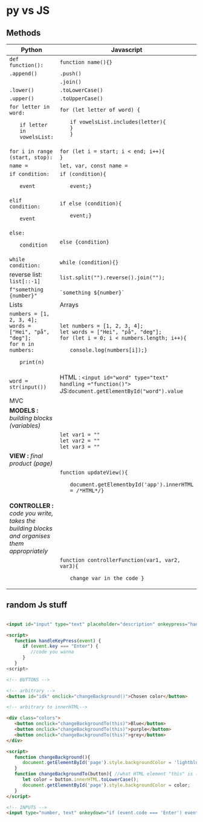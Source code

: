 # py vs JS

## Methods

|Python|Javascript|
|-|-|
|`def function():`|`function name(){}`|
|`.append()`|`.push()`|
||`.join()`|
|`.lower()`|`.toLowerCase()`|
|`.upper()`|`.toUpperCase()`|
|`for letter in word:` <br> <ul>`if letter in vowelsList:`| `for (let letter of word) {` <br> <ul>`if vowelsList.includes(letter){`<br>`}`<br>`}`|
|`for i in range (start, stop):`|`for (let i = start; i < end; i++){`<br>`}`|
|`name =`|`let, var, const name =`|
|`if condition:` <ul> `event`| `if (condition){`<ul>`event;}`|
|`elif condition:` <ul> `event`| `if else (condition){`<ul>`event;}`|
|`else:` <ul> `condition`| `else {condition}`|
|`while condition:`|`while (condition){}`|
|reverse list: <br>`list[::-1]`| `list.split("").reverse().join("");`|
|`f"something {number}"`|`` `something ${number}` ``|
|Lists|Arrays|
|`numbers = [1, 2, 3, 4];`<br>`words = ["Hei", "på", "deg"];`<br>`for n in numbers:`<ul>`print(n)`|`let numbers = [1, 2, 3, 4];`<br>`let words = ["Hei", "på", "deg"];`<br>`for (let i = 0; i < numbers.length; i++){`<ul>`console.log(numbers[i]);}`|
|`word = str(input())`|HTML : `<input id="word" type="text" handling ="function()">` <br> JS:`document.getElementById("word").value`|
|MVC|
|**MODELS :** *building blocks (variables)*|
||`let var1 = ""`<br>`let var2 = ""`<br>`let var3 = ""`|
|**VIEW :** *final product (page)*|
||`function updateView(){` <ul> `document.getElementbyId('app').innerHTML = /*HTML*/}`|
|**CONTROLLER :** *code you write, takes the building blocks and organises them appropriately*|
||`function controllerFunction(var1, var2, var3){`<ul> `change var in the code }`|

## random Js stuff

``` html

<input id="input" type="text" placeholder="description" onkeypress="handleKeyPress(event)">

<script>
   function handleKeyPress(event) {
      if (event.key === "Enter") {
         //code you wanna
      }
   }
<script>
```

``` html
<!-- BUTTONS -->

<!-- arbitrary -->
<button id="idk" onclick="changeBackground()">Chosen color</button>

<!-- arbitrary to innerHTML-->

<div class="colors"> 
   <button onclick="changeBackgroundTo(this)">Blue</button>
   <button onclick="changeBackgroundTo(this)">purple</button>
   <button onclick="changeBackgroundTo(this)">grey</button>
</div>

<script>
   function changeBackground(){
      document.getElementById('page').style.backgroundColor = 'lightblue'; 
   }
   function changeBackgroundTo(button){ //what HTML element "this" is (<...>)
      let color = button.innerHTML.toLowerCase();
      document.getElementById('page').style.backgroundColor = color;
   }
</script>

<!-- INPUTS -->
<input type="number, text" onkeydown="if (event.code === 'Enter') event()"> //to detect enter being pressed 
```
